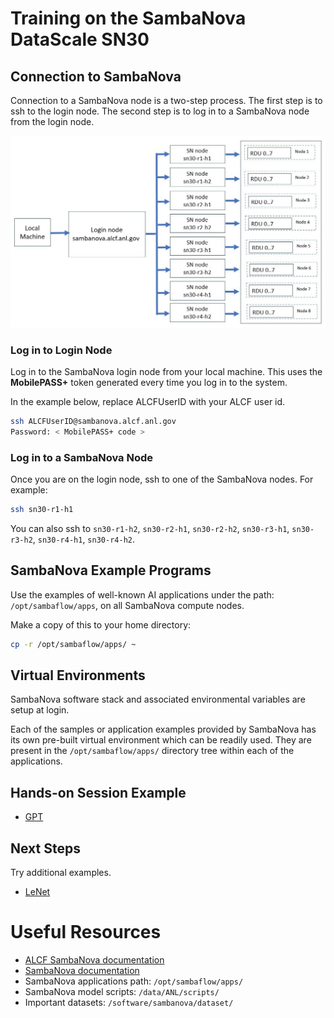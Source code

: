 # Training on the SambaNova DataScale SN30 

## Connection to SambaNova 

Connection to a SambaNova node is a two-step process. The first step is to ssh to the login node. The second step is to log in to a SambaNova node from the login node.

![Sambanova connection diagram](./sambanova_login.jpg)

### Log in to Login Node

Log in to the SambaNova login node from your local machine. This uses the **MobilePASS+** token generated every time you log in to the system. 

In the example below, replace ALCFUserID with your ALCF user id.
```bash
ssh ALCFUserID@sambanova.alcf.anl.gov
Password: < MobilePASS+ code >
```

### Log in to a SambaNova Node

Once you are on the login node, ssh to one of the SambaNova nodes. For example:

```bash
ssh sn30-r1-h1       
```

You can also ssh to `sn30-r1-h2`, `sn30-r2-h1`, `sn30-r2-h2`, `sn30-r3-h1`, `sn30-r3-h2`, `sn30-r4-h1`, `sn30-r4-h2`.

## SambaNova Example Programs

Use the examples of well-known AI applications under the path: `/opt/sambaflow/apps`, on all SambaNova compute nodes. 

Make a copy of this to your home directory:

```bash
cp -r /opt/sambaflow/apps/ ~
```

## Virtual Environments 

SambaNova software stack and associated environmental variables are setup at login. 

Each of the samples or application examples provided by SambaNova has its own pre-built virtual environment which can be readily used. They are present in the `/opt/sambaflow/apps/` directory tree within each of the applications. 

## Hands-on Session Example 

* [GPT](./gpt.md)

## Next Steps 

Try additional examples.

* [LeNet](./lenet.md)

# Useful Resources 

* [ALCF SambaNova documentation](https://docs.alcf.anl.gov/ai-testbed/sambanova/getting-started/)
* [SambaNova documentation](https://docs.sambanova.ai/developer/latest/sambaflow-intro.html) 
* SambaNova applications path: `/opt/sambaflow/apps/`
* SambaNova model scripts: `/data/ANL/scripts/`
* Important datasets: `/software/sambanova/dataset/`
